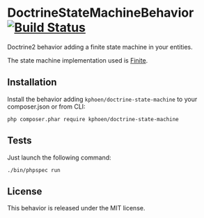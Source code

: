 DoctrineStateMachineBehavior [![Build Status](https://travis-ci.org/K-Phoen/DoctrineStateMachineBehavior.png)](https://travis-ci.org/K-Phoen/DoctrineStateMachineBehavior)
============================

Doctrine2 behavior adding a finite state machine in your entities.

The state machine implementation used is [Finite](https://github.com/yohang/Finite).


## Installation

Install the behavior adding `kphoen/doctrine-state-machine` to your composer.json or from CLI:

```console
php composer.phar require kphoen/doctrine-state-machine
```


## Tests

Just launch the following command:

```console
./bin/phpspec run
```


## License

This behavior is released under the MIT license.
